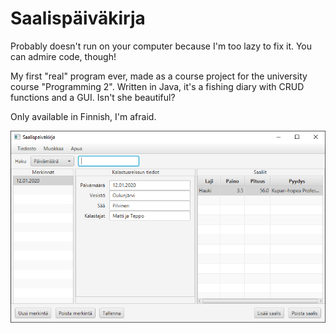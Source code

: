 # Saalispäiväkirja

Probably doesn't run on your computer because I'm too lazy to fix it. You can admire code, though!

My first "real" program ever, made as a course project for the university course "Programming 2". Written in Java, it's a fishing diary with CRUD functions and a GUI. Isn't she beautiful?

Only available in Finnish, I'm afraid.

![Screenshot](ss.PNG)
